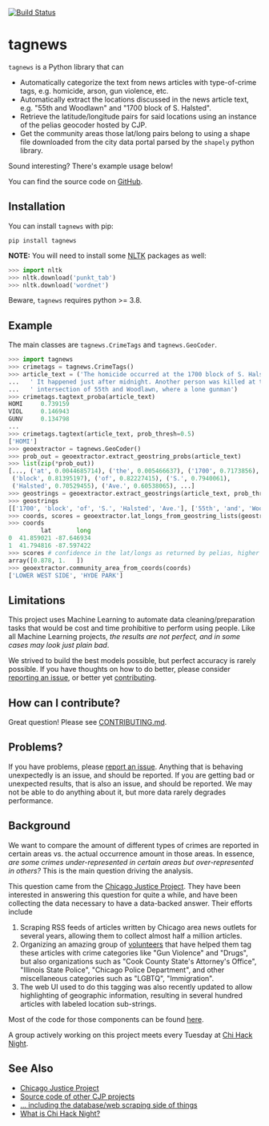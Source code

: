 [![Build Status](https://travis-ci.org/chicago-justice-project/article-tagging.svg?branch=master)](https://travis-ci.org/chicago-justice-project/article-tagging)

# tagnews

`tagnews` is a Python library that can

* Automatically categorize the text from news articles with type-of-crime tags, e.g. homicide, arson, gun violence, etc.
* Automatically extract the locations discussed in the news article text, e.g. "55th and Woodlawn" and "1700 block of S. Halsted".
* Retrieve the latitude/longitude pairs for said locations using an instance of the pelias geocoder hosted by CJP.
* Get the community areas those lat/long pairs belong to using a shape file downloaded from the city data portal parsed by the `shapely` python library.

Sound interesting? There's example usage below!

You can find the source code on [GitHub](https://github.com/chicago-justice-project/article-tagging).

## Installation

You can install `tagnews` with pip:

```
pip install tagnews
```

**NOTE:** You will need to install some [NLTK](http://www.nltk.org/) packages as well:

```python
>>> import nltk
>>> nltk.download('punkt_tab')
>>> nltk.download('wordnet')
```

Beware, `tagnews` requires python >= 3.8.

## Example

The main classes are `tagnews.CrimeTags` and `tagnews.GeoCoder`.

```python
>>> import tagnews
>>> crimetags = tagnews.CrimeTags()
>>> article_text = ('The homicide occurred at the 1700 block of S. Halsted Ave.'
...   ' It happened just after midnight. Another person was killed at the'
...   ' intersection of 55th and Woodlawn, where a lone gunman')
>>> crimetags.tagtext_proba(article_text)
HOMI     0.739159
VIOL     0.146943
GUNV     0.134798
...
>>> crimetags.tagtext(article_text, prob_thresh=0.5)
['HOMI']
>>> geoextractor = tagnews.GeoCoder()
>>> prob_out = geoextractor.extract_geostring_probs(article_text)
>>> list(zip(*prob_out))
[..., ('at', 0.0044685714), ('the', 0.005466637), ('1700', 0.7173856),
 ('block', 0.81395197), ('of', 0.82227415), ('S.', 0.7940061),
 ('Halsted', 0.70529455), ('Ave.', 0.60538065), ...]
>>> geostrings = geoextractor.extract_geostrings(article_text, prob_thresh=0.5)
>>> geostrings
[['1700', 'block', 'of', 'S.', 'Halsted', 'Ave.'], ['55th', 'and', 'Woodlawn,']]
>>> coords, scores = geoextractor.lat_longs_from_geostring_lists(geostrings)
>>> coords
         lat       long
0  41.859021 -87.646934
1  41.794816 -87.597422
>>> scores # confidence in the lat/longs as returned by pelias, higher is better
array([0.878, 1.   ])
>>> geoextractor.community_area_from_coords(coords)
['LOWER WEST SIDE', 'HYDE PARK']
```

## Limitations

This project uses Machine Learning to automate data cleaning/preparation tasks that would be cost and time prohibitive to perform using people. Like all Machine Learning projects, *the results are not perfect, and in some cases may look just plain bad*.

We strived to build the best models possible, but perfect accuracy is rarely possible. If you have thoughts on how to do better, please consider [reporting an issue](https://github.com/chicago-justice-project/article-tagging/issues/new), or better yet  [contributing](https://github.com/chicago-justice-project/article-tagging/blob/master/CONTRIBUTING.md).

## How can I contribute?

Great question! Please see [CONTRIBUTING.md](https://github.com/chicago-justice-project/article-tagging/blob/master/CONTRIBUTING.md).

## Problems?

If you have problems, please [report an issue](https://github.com/chicago-justice-project/article-tagging/issues/new). Anything that is behaving unexpectedly is an issue, and should be reported. If you are getting bad or unexpected results, that is also an issue, and should be reported. We may not be able to do anything about it, but more data rarely degrades performance.

## Background

We want to compare the amount of different types of crimes are reported in certain areas vs. the actual occurrence amount in those areas. In essence, *are some crimes under-represented in certain areas but over-represented in others?* This is the main question driving the analysis.

This question came from the [Chicago Justice Project](http://chicagojustice.org/). They have been interested in answering this question for quite a while, and have been collecting the data necessary to have a data-backed answer. Their efforts include

1. Scraping RSS feeds of articles written by Chicago area news outlets for several years, allowing them to collect almost half a million articles.
2. Organizing an amazing group of [volunteers](http://chicagojustice.org/volunteer-for-cjp/) that have helped them tag these articles with crime categories like "Gun Violence" and "Drugs", but also organizations such as "Cook County State's Attorney's Office", "Illinois State Police", "Chicago Police Department", and other miscellaneous categories such as "LGBTQ", "Immigration".
3. The web UI used to do this tagging was also recently updated to allow highlighting of geographic information, resulting in several hundred articles with labeled location sub-strings.

Most of the code for those components can be found [here](https://github.com/chicago-justice-project/chicago-justice).

A group actively working on this project meets every Tuesday at [Chi Hack Night](https://chihacknight.org/).

## See Also

* [Chicago Justice Project](http://chicagojustice.org/)
* [Source code of other CJP projects](https://github.com/chicago-justice-project)
* [... including the database/web scraping side of things](https://github.com/chicago-justice-project/chicago-justice)
* [What is Chi Hack Night?](https://chihacknight.org/about.html)

